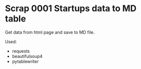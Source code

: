 # Scrap 0001 Startups data to MD table

Get data from html page and save to MD file.

Used:

* requests
* beautifulsoup4
* pytablewriter
